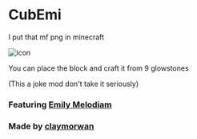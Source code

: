 # CubEmi
 I put that mf png in minecraft
 
![icon](https://github.com/claymorwan/CubEmi/assets/86072589/a7b59410-c6be-4945-9915-270d12f3dd3e)

You can place the block and craft it from 9 glowstones

(This a joke mod don't take it seriously)

### Featuring [Emily Melodiam](https://emilymelodiam.me/)
### Made by [claymorwan](https://twitter.com/claymorwan)